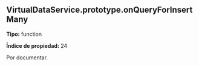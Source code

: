 ## VirtualDataService.prototype.onQueryForInsertMany

**Tipo:** function

**Índice de propiedad:** 24

Por documentar.



